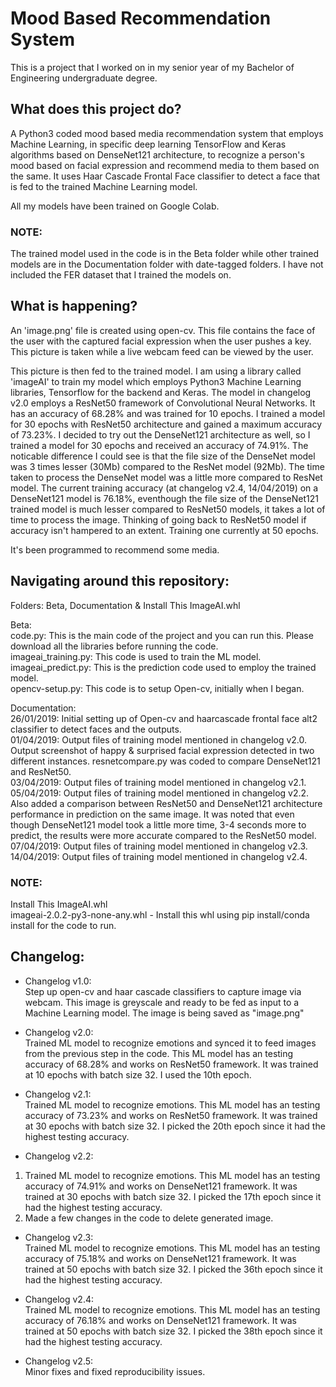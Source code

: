 # Mood Based Recommendation System

This is a project that I worked on in my senior year of my Bachelor of Engineering undergraduate degree.

## What does this project do?

A Python3 coded mood based media recommendation system that employs Machine Learning, in specific deep learning TensorFlow and Keras algorithms based on DenseNet121 architecture, to recognize a person's mood based on facial expression and recommend media to them based on the same. It uses Haar Cascade Frontal Face classifier to detect a face that is fed to the trained Machine Learning model.

All my models have been trained on Google Colab.

### NOTE:
The trained model used in the code is in the Beta folder while other trained models are in the Documentation folder with date-tagged folders. I have not included the FER dataset that I trained the models on.

## What is happening?

An 'image.png' file is created using open-cv. This file contains the face of the user with the captured facial expression when the user pushes a key. This picture is taken while a live webcam feed can be viewed by the user.

This picture is then fed to the trained model. I am using a library called 'imageAI' to train my model which employs Python3 Machine Learning libraries, Tensorflow for the backend and Keras. The model in changelog v2.0 employs a ResNet50 framework of Convolutional Neural Networks. It has an accuracy of 68.28% and was trained for 10 epochs. I trained a model for 30 epochs with ResNet50 architecture and gained a maximum accuracy of 73.23%. I decided to try out the DenseNet121 architecture as well, so I trained a model for 30 epochs and received an accuracy of 74.91%. The noticable difference I could see is that the file size of the DenseNet model was 3 times lesser (30Mb) compared to the ResNet model (92Mb). The time taken to process the DenseNet model was a little more compared to ResNet model. The current training accuracy (at changelog v2.4, 14/04/2019) on a DenseNet121 model is 76.18%, eventhough the file size of the DenseNet121 trained model is much lesser compared to ResNet50 models, it takes a lot of time to process the image. Thinking of going back to ResNet50 model if accuracy isn't hampered to an extent. Training one currently at 50 epochs.

It's been programmed to recommend some media.

## Navigating around this repository:

Folders: Beta, Documentation & Install This ImageAI.whl<br />

Beta:<br />
code.py: This is the main code of the project and you can run this. Please download all the libraries before running the code.<br />
imageai_training.py: This code is used to train the ML model.<br />
imageai_predict.py: This is the prediction code used to employ the trained model.<br />
opencv-setup.py: This code is to setup Open-cv, initially when I began.<br />

Documentation:<br />
26/01/2019: Initial setting up of Open-cv and haarcascade frontal face alt2 classifier to detect faces and the outputs.<br />
01/04/2019: Output files of training model mentioned in changelog v2.0. Output screenshot of happy & surprised facial expression detected in two different instances. resnetcompare.py was coded to compare DenseNet121 and ResNet50.<br />
03/04/2019: Output files of training model mentioned in changelog v2.1.<br />
05/04/2019: Output files of training model mentioned in changelog v2.2. Also added a comparison between ResNet50 and DenseNet121 architecture performance in prediction on the same image. It was noted that even though DenseNet121 model took a little more time, 3-4 seconds more to predict, the results were more accurate compared to the ResNet50 model.<br />
07/04/2019: Output files of training model mentioned in changelog v2.3.<br />
14/04/2019: Output files of training model mentioned in changelog v2.4.<br />

### NOTE:
Install This ImageAI.whl<br />
imageai-2.0.2-py3-none-any.whl - Install this whl using pip install/conda install for the code to run. 

## Changelog:

- Changelog v1.0:<br />
Step up open-cv and haar cascade classifiers to capture image via webcam. This image is greyscale and ready to be fed as input to a Machine Learning model. The image is being saved as "image.png"<br />

- Changelog v2.0:<br />
Trained ML model to recognize emotions and synced it to feed images from the previous step in the code. This ML model has an testing accuracy of 68.28% and works on ResNet50 framework. It was trained at 10 epochs with batch size 32. I used the 10th epoch.<br />

- Changelog v2.1:<br />
Trained ML model to recognize emotions. This ML model has an testing accuracy of 73.23% and works on ResNet50 framework. It was trained at 30 epochs with batch size 32. I picked the 20th epoch since it had the highest testing accuracy.

- Changelog v2.2:<br />
1. Trained ML model to recognize emotions. This ML model has an testing accuracy of 74.91% and works on DenseNet121 framework. It was trained at 30 epochs with batch size 32. I picked the 17th epoch since it had the highest testing accuracy.
2. Made a few changes in the code to delete generated image.

- Changelog v2.3:<br />
Trained ML model to recognize emotions. This ML model has an testing accuracy of 75.18% and works on DenseNet121 framework. It was trained at 50 epochs with batch size 32. I picked the 36th epoch since it had the highest testing accuracy.

- Changelog v2.4:<br />
Trained ML model to recognize emotions. This ML model has an testing accuracy of 76.18% and works on DenseNet121 framework. It was trained at 50 epochs with batch size 32. I picked the 38th epoch since it had the highest testing accuracy. 

- Changelog v2.5:<br />
Minor fixes and fixed reproducibility issues.